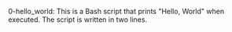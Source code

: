 0-hello_world: This is a Bash script that prints "Hello, World" when executed.
The script is written in two lines. 
